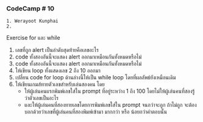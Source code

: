 ### CodeCamp # 10
    1. Werayoot Kunphai
    2. 
      
Exercise for และ while

1. เลขที่ถูก alert เป็นลำดับสุดท้ายคือเลขอะไร
2.  code ทั้งสองอันนี้จะแสดง alert ออกมาเหมือนกันทั้งหมดหรือไม่
3.  code ทั้งสองอันนี้จะแสดง alert ออกมาเหมือนกันทั้งหมดหรือไม่
4.  ให้เขียน loop ทั้งแสดงเลข 2 ถึง 10 ออกมา
5.  เปลี่ยน code for loop ด้านล่างนี้ให้เป็น while loop โดยที่ผลลัพธ์ยังเหมือนเดิม
6.  ให้เขียนเกมส์ทายตัวเลขสำหรับเล่นสองคน โดย
    - ให้ผู้เล่นคนแรกพิมพ์เลขใส่ใน prompt ที่อยู่ระหว่าง 1 ถึง 100 โดยไม่ให้ผู้เล่นคนที่สองรู้ว่าตัวเลขเป็นอะไร
    - และให้ผู้เล่นคนที่สองทายเลขโดยการพิมพ์เลขใส่ใน prompt จนกว่าจะถูก ถ้าไม่ถูก จะต้องบอกด้วยว่าเลขที่ผู้เล่นคนที่สองพิมพ์เข้ามา มากกว่า หรือ น้อยกว่าคำตอบนั้น
 
 